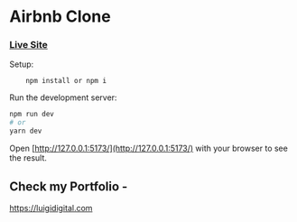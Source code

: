 # Airbnb Clone

### [Live Site](https://airbnb-clone-2.netlify.app/)

Setup:

```
    npm install or npm i
```

Run the development server:

```bash
npm run dev
# or
yarn dev
```

Open [http://127.0.0.1:5173/](http://127.0.0.1:5173/) with your browser to see the result.

## Check my Portfolio -

https://luigidigital.com
